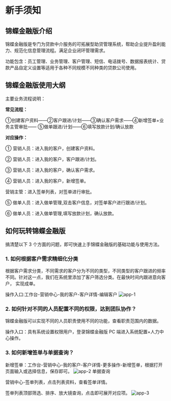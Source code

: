 #  新手须知 
## 锦蝶金融版介绍
<ImageViewer />
锦蝶金融版是专门为贷款中介服务的可拓展型助贷管理系统，帮助企业提升盈利能力、规范化信息管理流程。满足企业闭环管理需求。 

功能包含：员工管理、业务管理、客户管理、短信、电话拨号、数据报表统计、贷款产品自定义设置等适用于各种不同规模不同种类的贷款公司使用。 

## 锦蝶金融版使用大纲

主要业务流程说明： 

**常见流程：**

①创建客户资料——②客户跟进/计划——③确认客户需求——④新增签单+业务主管审批—— ⑤做单跟进/计划——⑥填写放款计划/确认放款 

**对应操作：**

① 营销人员：进入我的客户，创建客户资料。 

② 营销人员：进入我的客户，客户跟进/计划。 

③ 营销人员：进入我的客户，确认客户需求。 

④ 营销人员：进入我的客户，新增签单。 

  营销主管：进入签单列表，对签单进行审批。 

⑤ 做单人员：进入做单管理,双击客户信息，对签单客户进行跟进/计划。    

⑥ 做单人员：进入做单管理,填写放款计划，确认放款。 

## 如何玩转锦蝶金融版

搞清楚以下 3 个方面的问题，即可快速上手锦蝶金融版的基础功能与使用方法。 
 
### 1. 如何根据客户需求精细化分类

根据客户需求分类，不同需求的客户分为不同的类型，不同类型的客户跟进的频率不同。针对这一点，我们在系统里添加了客户筛选分类。在最快时间内跟进意向客户， 实现成单。 

操作入口:工作台-营销中心-我的客户-客户详情-编辑客户
![app-1](/assets/manual/app/app-1.png)


### 2.	如何针对不同的人员配置不同的权限，达到团队协作？

锦蝶金融版可以实现不同的人员职责使用不同的功能，查看职责范围内的数据。 
 
操作入口：具有系统设置权限用户，登录锦蝶金融版 PC 端进入系统配置+人力中心操作。


### 3.	如何新增签单与单据查询？

新增签单：工作台-营销中心-我的客户-客户详情-更多操作-新增签单，根据打开页面输入或选择信息，保存即可。
![app-2](/assets/manual/app/app-2.png)
单据查询 

营销中心-签单列表，点击列表资料，查看签单详情。 

签单列表顶部筛选、排序、放大镜查询，点击即可展开对应项。
![app-3](/assets/manual/app/app-3.png)

